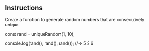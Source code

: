 ## Instructions

Create a function to generate random numbers that are consecutively unique

const rand = uniqueRandom(1, 10);

console.log(rand(), rand(), rand());
//=> 5 2 6
